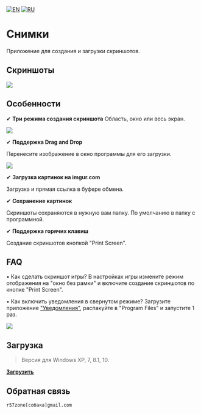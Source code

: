 [![EN](https://user-images.githubusercontent.com/9499881/33184537-7be87e86-d096-11e7-89bb-f3286f752bc6.png)](https://github.com/r57zone/Snapshots-for-Windows/blob/master/README.md) [![RU](https://user-images.githubusercontent.com/9499881/27683795-5b0fbac6-5cd8-11e7-929c-057833e01fb1.png)](https://github.com/r57zone/Snapshots-for-Windows/blob/master/README.RU.md)

# Снимки
Приложение для создания и загрузки скриншотов.

## Скриншоты
![](https://cloud.githubusercontent.com/assets/9499881/7238897/df3ef0a8-e7b6-11e4-83d1-67605af2913d.png)

## Особенности
✔ **Три режима создания скриншота**
Область, окно или весь экран.

![](https://user-images.githubusercontent.com/9499881/65174798-a1efac80-da62-11e9-91e5-3f75384f9ee5.png)

✔ **Поддержка Drag and Drop**

Перенесите изображение в окно программы для его загрузки.

![](https://cloud.githubusercontent.com/assets/9499881/7239082/2ffeeb96-e7b8-11e4-915e-71d35b4e9038.png)

✔ **Загрузка картинок на imgur.com**

Загрузка и прямая ссылка в буфере обмена.

✔ **Сохранение картинок**

Скриншоты сохраняются в нужную вам папку. По умолчанию в папку с программной.

✔ **Поддержка горячих клавиш**

Создание скриншотов кнопкой "Print Screen".

## FAQ
• Как сделать скриншот игры?
В настройках игры измените режим отображения на "окно без рамки" и включите создание скриншотов по кнопке "Print Screen".

• Как включить уведомления в свернутом режиме?
Загрузите приложение ["Уведомления"](https://github.com/r57zone/notifications), распакуйте в "Program Files" и запустите 1 раз.

![](https://user-images.githubusercontent.com/9499881/65176077-1f1c2100-da65-11e9-991a-e3f9b4b69cbe.png)

## Загрузка
>Версия для Windows XP, 7, 8.1, 10.

**[Загрузить](https://github.com/r57zone/Snapshots-for-Windows/releases)**

## Обратная связь
`r57zone[собака]gmail.com`